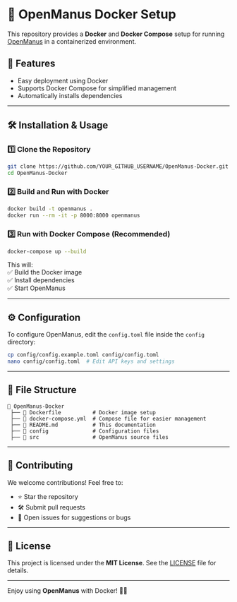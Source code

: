 # 🚀 OpenManus Docker Setup  

This repository provides a **Docker** and **Docker Compose** setup for running [OpenManus](https://github.com/mannaandpoem/OpenManus) in a containerized environment.  

## 📌 Features  
- Easy deployment using Docker  
- Supports Docker Compose for simplified management  
- Automatically installs dependencies  

---

## 🛠️ Installation & Usage  

### **1️⃣ Clone the Repository**  
```bash
git clone https://github.com/YOUR_GITHUB_USERNAME/OpenManus-Docker.git
cd OpenManus-Docker
```

### **2️⃣ Build and Run with Docker**  
```bash
docker build -t openmanus .
docker run --rm -it -p 8000:8000 openmanus
```

### **3️⃣ Run with Docker Compose (Recommended)**  
```bash
docker-compose up --build
```

This will:  
✅ Build the Docker image  
✅ Install dependencies  
✅ Start OpenManus  

---

## ⚙️ Configuration  
To configure OpenManus, edit the `config.toml` file inside the `config` directory:  
```bash
cp config/config.example.toml config/config.toml
nano config/config.toml  # Edit API keys and settings
```

---

## 📖 File Structure  

```
📂 OpenManus-Docker
 ├── 📄 Dockerfile          # Docker image setup
 ├── 📄 docker-compose.yml  # Compose file for easier management
 ├── 📄 README.md           # This documentation
 ├── 📂 config              # Configuration files
 ├── 📂 src                 # OpenManus source files
```

---

## 📢 Contributing  
We welcome contributions! Feel free to:  
- ⭐ Star the repository  
- 🛠️ Submit pull requests  
- 📝 Open issues for suggestions or bugs  

---

## 📄 License  
This project is licensed under the **MIT License**. See the [LICENSE](LICENSE) file for details.  

---

Enjoy using **OpenManus** with Docker! 🚀🔥
